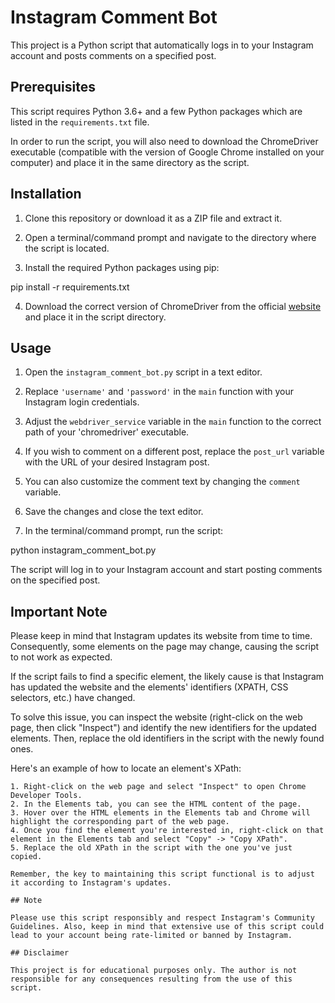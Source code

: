 # Instagram Comment Bot

This project is a Python script that automatically logs in to your Instagram account and posts comments on a specified post.

## Prerequisites

This script requires Python 3.6+ and a few Python packages which are listed in the `requirements.txt` file.

In order to run the script, you will also need to download the ChromeDriver executable (compatible with the version of Google Chrome installed on your computer) and place it in the same directory as the script.

## Installation

1. Clone this repository or download it as a ZIP file and extract it.

2. Open a terminal/command prompt and navigate to the directory where the script is located.

3. Install the required Python packages using pip:

pip install -r requirements.txt


4. Download the correct version of ChromeDriver from the official [website](https://sites.google.com/a/chromium.org/chromedriver/) and place it in the script directory.

## Usage

1. Open the `instagram_comment_bot.py` script in a text editor.

2. Replace `'username'` and `'password'` in the `main` function with your Instagram login credentials.

3. Adjust the `webdriver_service` variable in the `main` function to the correct path of your 'chromedriver' executable.

4. If you wish to comment on a different post, replace the `post_url` variable with the URL of your desired Instagram post.

5. You can also customize the comment text by changing the `comment` variable.

6. Save the changes and close the text editor.

7. In the terminal/command prompt, run the script:

python instagram_comment_bot.py


The script will log in to your Instagram account and start posting comments on the specified post.

## Important Note

Please keep in mind that Instagram updates its website from time to time. Consequently, some elements on the page may change, causing the script to not work as expected. 

If the script fails to find a specific element, the likely cause is that Instagram has updated the website and the elements' identifiers (XPATH, CSS selectors, etc.) have changed. 

To solve this issue, you can inspect the website (right-click on the web page, then click "Inspect") and identify the new identifiers for the updated elements. Then, replace the old identifiers in the script with the newly found ones.

Here's an example of how to locate an element's XPath:

```plaintext
1. Right-click on the web page and select "Inspect" to open Chrome Developer Tools.
2. In the Elements tab, you can see the HTML content of the page. 
3. Hover over the HTML elements in the Elements tab and Chrome will highlight the corresponding part of the web page. 
4. Once you find the element you're interested in, right-click on that element in the Elements tab and select "Copy" -> "Copy XPath". 
5. Replace the old XPath in the script with the one you've just copied.

Remember, the key to maintaining this script functional is to adjust it according to Instagram's updates.

## Note

Please use this script responsibly and respect Instagram's Community Guidelines. Also, keep in mind that extensive use of this script could lead to your account being rate-limited or banned by Instagram.

## Disclaimer

This project is for educational purposes only. The author is not responsible for any consequences resulting from the use of this script.
